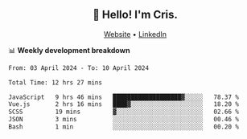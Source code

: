 
<h2 align="center">👋 Hello! I'm Cris.</h2>
<p align="center">
  <a href="https://www.criscunas.dev">Website</a> •
  <a href="https://www.linkedin.com/in/cristophercunas/">LinkedIn</a> 
</p>


📊 **Weekly development breakdown**
<!--START_SECTION:waka-->

```txt
From: 03 April 2024 - To: 10 April 2024

Total Time: 12 hrs 27 mins

JavaScript   9 hrs 46 mins   ███████████████████▓░░░░░   78.37 %
Vue.js       2 hrs 16 mins   ████▓░░░░░░░░░░░░░░░░░░░░   18.20 %
SCSS         19 mins         ▓░░░░░░░░░░░░░░░░░░░░░░░░   02.66 %
JSON         3 mins          ░░░░░░░░░░░░░░░░░░░░░░░░░   00.46 %
Bash         1 min           ░░░░░░░░░░░░░░░░░░░░░░░░░   00.20 %
```

<!--END_SECTION:waka-->
